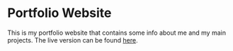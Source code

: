 # Portfolio Website

This is my portfolio website that contains some info about me and my main projects. The live version can be found [here](https://portfolio-website-sib.netlify.app).